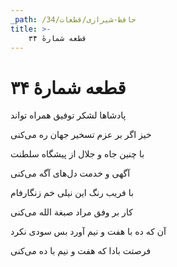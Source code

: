 ```yaml
---
_path: /حافظ-شیرازی/قطعات/34
title: >-
    قطعه شمارهٔ ۳۴
---
```

# قطعه شمارهٔ ۳۴

<div class="b" id="bn1"><div class="m1"><p>پادشاها لشکر توفیق همراه تواند</p></div>
<div class="m2"><p>خیز اگر بر عزم تسخیر جهان ره می‌کنی</p></div></div>
<div class="b" id="bn2"><div class="m1"><p>با چنین جاه و جلال از پیشگاه سلطنت</p></div>
<div class="m2"><p>آگهی و خدمت دل‌های آگه می‌کنی</p></div></div>
<div class="b" id="bn3"><div class="m1"><p>با فریب رنگ این نیلی خم زنگارفام</p></div>
<div class="m2"><p>کار بر وفق مراد صبغة الله می‌کنی</p></div></div>
<div class="b" id="bn4"><div class="m1"><p>آن که ده با هفت و نیم آورد بس سودی نکرد</p></div>
<div class="m2"><p>فرصتت بادا که هفت و نیم با ده می‌کنی</p></div></div>
